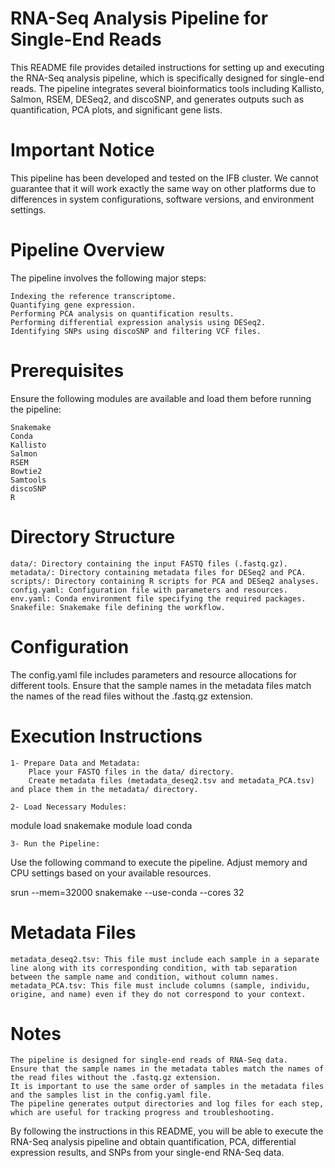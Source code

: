 # RNA-Seq Analysis Pipeline for Single-End Reads

This README file provides detailed instructions for setting up and executing the RNA-Seq analysis pipeline, which is specifically designed for single-end reads. The pipeline integrates several bioinformatics tools including Kallisto, Salmon, RSEM, DESeq2, and discoSNP, and generates outputs such as quantification, PCA plots, and significant gene lists.
# Important Notice

This pipeline has been developed and tested on the IFB cluster. We cannot guarantee that it will work exactly the same way on other platforms due to differences in system configurations, software versions, and environment settings.

# Pipeline Overview

The pipeline involves the following major steps:

    Indexing the reference transcriptome.
    Quantifying gene expression.
    Performing PCA analysis on quantification results.
    Performing differential expression analysis using DESeq2.
    Identifying SNPs using discoSNP and filtering VCF files.

# Prerequisites

Ensure the following modules are available and load them before running the pipeline:

    Snakemake
    Conda
    Kallisto
    Salmon
    RSEM
    Bowtie2
    Samtools
    discoSNP
    R

# Directory Structure

    data/: Directory containing the input FASTQ files (.fastq.gz).
    metadata/: Directory containing metadata files for DESeq2 and PCA.
    scripts/: Directory containing R scripts for PCA and DESeq2 analyses.
    config.yaml: Configuration file with parameters and resources.
    env.yaml: Conda environment file specifying the required packages.
    Snakefile: Snakemake file defining the workflow.

# Configuration

The config.yaml file includes parameters and resource allocations for different tools. Ensure that the sample names in the metadata files match the names of the read files without the .fastq.gz extension.
# Execution Instructions

    1- Prepare Data and Metadata:
        Place your FASTQ files in the data/ directory.
        Create metadata files (metadata_deseq2.tsv and metadata_PCA.tsv) and place them in the metadata/ directory.

    2- Load Necessary Modules:
    
module load snakemake
module load conda

    3- Run the Pipeline:
Use the following command to execute the pipeline. Adjust memory and CPU settings based on your available resources.

srun --mem=32000 snakemake --use-conda --cores 32
# Metadata Files

    metadata_deseq2.tsv: This file must include each sample in a separate line along with its corresponding condition, with tab separation between the sample name and condition, without column names.
    metadata_PCA.tsv: This file must include columns (sample, individu, origine, and name) even if they do not correspond to your context.

# Notes

    The pipeline is designed for single-end reads of RNA-Seq data.
    Ensure that the sample names in the metadata tables match the names of the read files without the .fastq.gz extension.
    It is important to use the same order of samples in the metadata files and the samples list in the config.yaml file.
    The pipeline generates output directories and log files for each step, which are useful for tracking progress and troubleshooting.

By following the instructions in this README, you will be able to execute the RNA-Seq analysis pipeline and obtain quantification, PCA, differential expression results, and SNPs from your single-end RNA-Seq data.
